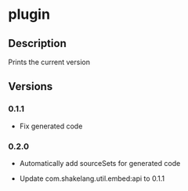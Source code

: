 # plugin

## Description

Prints the current version

## Versions

### 0.1.1

* Fix generated code

### 0.2.0

* Automatically add sourceSets for generated code

* Update com.shakelang.util.embed:api to 0.1.1
